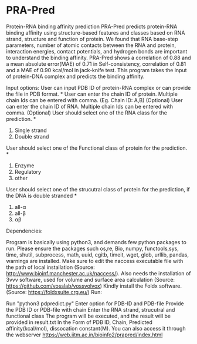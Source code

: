 # PRA-Pred
Protein-RNA binding affinity prediction
PRA-Pred predicts protein-RNA binding affinity using structure-based features and classes based on RNA strand, structure and function of protein. We found that RNA base-step parameters, number of atomic contacts between the RNA and protein, interaction energies, contact potentials, and hydrogen bonds are important to understand the binding affinity. PRA-Pred shows a correlation of 0.88 and a mean absolute error(MAE) of 0.71 in Self-consistency, correlation of 0.81 and a MAE of 0.90 kcal/mol in jack-knife test.
This program takes the input of protein-DNA complex and predicts the binding affinity.

Input options: User can input PDB ID of protein-RNA complex or can provide the file in PDB format. * User can enter the chain ID of protein. Multiple chain Ids can be entered with comma. (Eg. Chain ID: A,B) (Optional) User can enter the chain ID of RNA. Multiple chain Ids can be entered with comma. (Optional) User should select one of the RNA class for the prediction. *

1. Single strand
2. Double strand

User should select one of the Functional class of protein for the prediction. *
1. Enzyme
2. Regulatory
3. other 

User should select one of the strucutral class of protein for the prediction, if the DNA is double stranded *

1. all-α
2. all-β
3. αβ

Dependencies:

Program is basically using python3, and demands few python packages to run.
Please ensure the packages such os,re, Bio, numpy, functools,sys, time, shutil, subprocess, math, uuid, cgitb, timeit, wget, glob, urllib, pandas, warnings are installed.
Make sure to edit the naccess executable file with the path of local installation (Source: http://www.bioinf.manchester.ac.uk/naccess/).
Also needs the installation of 3vvv software, used for volume and surface area calculation (Source: https://github.com/vosslab/vossvolvox)
Kindly install the Foldx software. (Source: https://foldxsuite.crg.eu/)
Run:

Run "python3 pdpredict.py"
Enter option for PDB-ID and PDB-file
Provide the PDB ID or PDB-file with chain
Enter the RNA strand, strucutral and functional class
The program will be executed, and the result will be provided in result.txt In the Form of PDB ID, Chain, Predicted affinity(kcal/mol), dissocation constant(M). You can also access it through the webserver https://web.iitm.ac.in/bioinfo2/prapred/index.html
